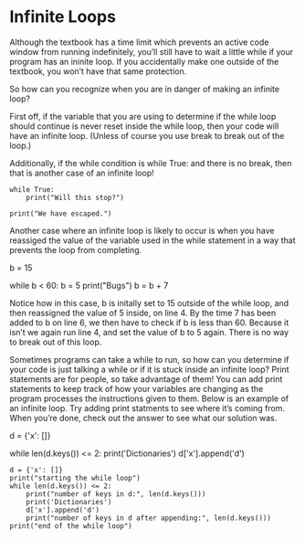 # Infinite Loops

Although the textbook has a time limit which prevents an active code window from running indefinitely, you’ll still have to wait a little while if your program has an ininite loop. If you accidentally make one outside of the textbook, you won’t have that same protection.

So how can you recognize when you are in danger of making an infinite loop?

First off, if the variable that you are using to determine if the while loop should continue is never reset inside the while loop, then your code will have an infinite loop. (Unless of course you use break to break out of the loop.)

Additionally, if the while condition is while True: and there is no break, then that is another case of an infinite loop!
```
while True:
    print("Will this stop?")

print("We have escaped.")
```
Another case where an infinite loop is likely to occur is when you have reassiged the value of the variable used in the while statement in a way that prevents the loop from completing. 

b = 15

while b < 60:
    b = 5
    print("Bugs")
    b = b + 7
    
Notice how in this case, b is initally set to 15 outside of the while loop, and then reassigned the value of 5 inside, on line 4. By the time 7 has been added to b on line 6, we then have to check if b is less than 60. Because it isn’t we again run line 4, and set the value of b to 5 again. There is no way to break out of this loop.

Sometimes programs can take a while to run, so how can you determine if your code is just talking a while or if it is stuck inside an infinite loop? Print statements are for people, so take advantage of them! You can add print statements to keep track of how your variables are changing as the program processes the instructions given to them. Below is an example of an infinite loop. Try adding print statments to see where it’s coming from. When you’re done, check out the answer to see what our solution was.

d = {'x': []}

while len(d.keys()) <= 2:
    print('Dictionaries')
    d['x'].append('d')
```    
d = {'x': []}
print("starting the while loop")
while len(d.keys()) <= 2:
    print("number of keys in d:", len(d.keys()))
    print('Dictionaries')
    d['x'].append('d')
    print("number of keys in d after appending:", len(d.keys()))
print("end of the while loop")
```
